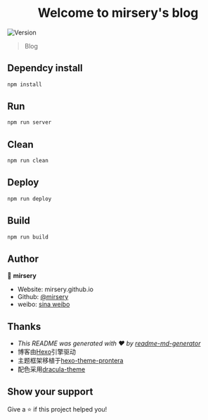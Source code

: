 <h1 align="center">Welcome to mirsery's blog</h1>
<p>
  <img alt="Version" src="https://img.shields.io/badge/version-0.0.0-blue.svg?cacheSeconds=2592000" />
</p>

> Blog

## Dependcy install

```sh
npm install
```

## Run

```sh
npm run server
```
## Clean
```sh
npm run clean
```

## Deploy
```sh
npm run deploy
```

## Build
```sh
npm run build
```

## Author

👤 **mirsery**

* Website: mirsery.github.io
* Github: [@mirsery](https://github.com/mirsery)
* weibo: [sina weibo](https://weibo.com/lengyekuyu)

## Thanks

* _This README was generated with ❤️ by [readme-md-generator](https://github.com/kefranabg/readme-md-generator)_
* 博客由[Hexo](https://github.com/hexojs/hexo.git)引擎驱动
* 主题框架移植于[hexo-theme-prontera](https://github.com/AngryPowman/hexo-theme-prontera)
* 配色采用[dracula-theme](https://github.com/dracula/dracula-theme)

## Show your support

Give a ⭐️ if this project helped you!